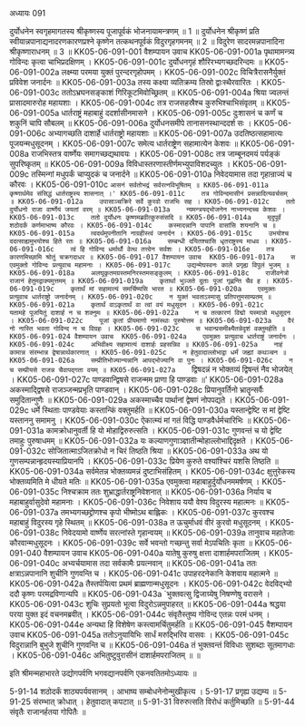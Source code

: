 अध्यायः 091

दुर्योधनेन स्वगृहमागतस्य श्रीकृष्णस्य पूजापूर्वकं भोजनायामन्त्रणम् ॥ 1 ॥ दुर्योधनेन श्रीकृष्णं प्रति स्वीयान्नपानाद्यनादरणकारणप्रश्ने कृष्णेन तत्कथनपूर्वकं विदुरगृहगमनम् ॥ 2 ॥ विदुरेण सादरमन्नपानादिना श्रीकृष्णाराधनम् ॥ 3 ॥
KK05-06-091-001	वैशम्पायन उवाच 
KK05-06-091-001a	पृथामामन्त्र्य गोविन्दः कृत्वा चाभिप्रदक्षिणम् ।
KK05-06-091-001c	दुर्योधनगृहं शौरिरभ्यगच्छदरिन्दमः ॥
KK05-06-091-002a	लक्ष्म्या परमया युक्तं पुरन्दरगृहोपमम् ।
KK05-06-091-002c	विचित्रैरासनैर्युक्तं प्रविवेश जनार्दनः ॥
KK05-06-091-003a	तस्य कक्ष्या व्यतिक्रम्य तिस्रो द्वाःस्थैरवारितः ।
KK05-06-091-003c	ततोऽभ्रघनसङ्काशं गिरिकूटमिवोच्छ्रितम् ॥
KK05-06-091-004a	श्रिया ज्वलन्तं प्रासादमारुरोह महायशाः ।
KK05-06-091-004c	तत्र राजसहस्रैश्च कुरुभिश्चाभिसंवृतम् ॥
KK05-06-091-005a	धार्तराष्ट्रं महाबाहुं ददर्शासीनमासने ।
KK05-06-091-005c	दुःशासनं च कर्णं च शकुनिं चापि सौबलम् ॥
KK05-06-091-006a	दुर्योधनसमीपे तानासनस्थान्ददर्श सः ।
KK05-06-091-006c	अभ्यागच्छति दाशार्हे धार्तराष्ट्रो महायशाः ॥
KK05-06-091-007a	उदतिष्ठत्सहामात्यः पूजयन्मधुसूदनम् ।
KK05-06-091-007c	समेत्य धार्तराष्ट्रेण सहामात्येन केशवः ॥
KK05-06-091-008a	राजभिस्तत्र वार्ष्णेयः समागच्छद्यथावयः ।
KK05-06-091-008c	तत्र जाम्बूनदमयं पर्यङ्कं सुपरिष्कृतम् ॥
KK05-06-091-009a	विविधास्तरणास्तीर्णमभ्युपाविशदच्युतः ।
KK05-06-091-009c	तस्मिन्गां मधुपर्कं चाप्युदकं च जनार्दने ॥
KK05-06-091-010a	निवेदयामास तदा गृहान्राज्यं च कौरवः । 
KK05-06-091-010c	`आसनं सर्वतोभद्रं सर्वरत्नविभूषितम् ॥
KK05-06-091-011a	कृष्णार्थमेव संसिद्धं धार्तराष्ट्रस्य शासनात् ।'
KK05-06-091-011c	तत्र गोविन्दमासीनं प्रसन्नादित्यवर्चसम् ॥
KK05-06-091-012a	उपासाञ्चक्रिरे सर्वे कुरवो राजभिः सह ।
KK05-06-091-012c	ततो दुर्योधनो राजा वार्ष्णेयं जयतां वरम् ॥
KK05-06-091-013a	न्यमन्त्रयद्भोजनेन नाभ्यनन्दच्च केशवः ।
KK05-06-091-013c	ततो दुर्योधनः कृष्णमब्रवीत्कुरुसंसदि ॥
KK05-06-091-014a	मृदुपूर्वं शठोदर्कं कर्णमाभाष्य कौरवः ।
KK05-06-091-014c	कस्मादन्नानि पापानि वासांसि शयनानि च ॥
KK05-06-091-015a	त्वदर्थमुपनीतानि नाग्रहीस्त्वं जनार्दन ।
KK05-06-091-015c	उभयोश्च ददत्साह्यमुभयोश्च हिते रतः ॥
KK05-06-091-016a	सम्बन्धी दयितश्चासि धृतराष्ट्रस्य माधव ।
KK05-06-091-016c	त्वं हि गोविन्द धर्मार्थौ वेत्थ तत्त्वेन सर्वशः ।
KK05-06-091-016e	तत्र कारणमिच्छामि श्रोतुं चक्रगदाधर ॥
KK05-06-091-017	वैशम्पायन उवाच 
KK05-06-091-017a	स एवमुक्तो गोविन्दः प्रत्युवाच महामनाः ।
KK05-06-091-017c	उद्यन्मेघस्वनः काले प्रगृह्य विपुलं भुजम् ॥
KK05-06-091-018a	अलघूकृतमग्रस्तमनिरस्तमसङ्कुलम् ।
KK05-06-091-018c	राजीवनेत्रो राजानं हेतुमद्वाक्यमुत्तमम् ॥
KK05-06-091-019a	कृतार्था भुञ्जते दूताः पूजां गृह्णन्ति चैव ह ।
KK05-06-091-019c	कृतार्थं मां सहामात्यं समर्चिष्यसि भारत ॥
KK05-06-091-020a	एवमुक्तः प्रत्युवाच धार्तराष्ट्रो जनार्दनम् ।
KK05-06-091-020c	न युक्तं भवताऽस्मासु प्रतिपत्तुमसाम्प्रतम् ॥
KK05-06-091-021a	कृतार्थं वाऽकृतार्थं वा त्वां वयं मधुसूदन ।
KK05-06-091-021c	यतामहे पूजयितुं दाशार्ह न च शक्नुमः ॥
KK05-06-091-022a	न च तत्कारणं विद्मो यस्मान्नो मधुसूदन ।
KK05-06-091-022c	पूजां कृतां प्रीयमाणो नामंस्थाः पुरुषोत्तम ॥
KK05-06-091-023a	वैरं नो नास्ति भवता गोविन्द न च विग्रहः ।
KK05-06-091-023c	स भवान्प्रसमीक्ष्यैतन्नेदृशं वक्तुमर्हति ॥
KK05-06-091-024	वैशम्पायन उवाच 
KK05-06-091-024a	एवमुक्तः प्रत्युवाच धार्तराष्ट्रं जनार्दनः ।
KK05-06-091-024c	अभिवीक्ष्य सहामात्यं दाशार्हः प्रहसन्निव ॥
KK05-06-091-025a	नाहं कामान्न संरम्भान्न द्वेषान्नार्थकारणात् ।
KK05-06-091-025c	न हेतुवादाल्लोभाद्वा धर्मं जह्यां कथञ्चन ॥
KK05-06-091-026a	सम्प्रीतिभोज्यान्यन्नानि आपद्भोज्यानि वा पुनः ।
KK05-06-091-026c	न च सम्प्रीयसे राजन्न चैवापद्गता वयम् ॥
KK05-06-091-027a	`द्विषदन्नं न भोक्तव्यं द्विषन्तं नैव भोजयेत् ।
KK05-06-091-027c	पाण्डवान्द्विषसे राजन्मम प्राणा हि पाण्डवाः ॥'
KK05-06-091-028a	अकस्माद्द्विषसे राजञ्जन्मप्रभृति पाण्डवान् ।
KK05-06-091-028c	प्रियानुवर्तिनो भ्रातॄन्सर्वैः समुदितान्गुणैः ॥
KK05-06-091-029a	अकस्माच्चैव पार्थानां द्वेषणं नोपपद्यते ।
KK05-06-091-029c	धर्मे स्थिताः पाण्डवेयाः कस्तान्किं वक्तुमर्हति ॥
KK05-06-091-030a	यस्तान्द्वेष्टि स मां द्वेष्टि यस्ताननु समामनु ।
KK05-06-091-030c	ऐकात्म्यं मां गतं विद्धि पाण्डवैर्धर्मचारिभिः ॥
KK05-06-091-031a	कामक्रोधानुवर्ती हि यो मोहाद्विरुरुत्सति ।
KK05-06-091-031c	गुणवन्तं च यो द्वेष्टि तमाहुः पुरुषाधमम् ॥
KK05-06-091-032a	यः कल्याणगुणाञ्ज्ञातीन्मोहाल्लोभाद्दिदृक्षते ।
KK05-06-091-032c	सोजितात्माऽजितक्रोधो न चिरं तिष्ठति श्रिया ॥
KK05-06-091-033a	अथ यो गुणसम्पन्नान्हृदयस्याप्रियानपि ।
KK05-06-091-033c	प्रियेण कुरुते वश्यांश्चिरं यशसि तिष्ठति ॥
KK05-06-091-034a	सर्वमेतन्न भोक्तव्यमन्नं दुष्टाभिसंहितम् ।
KK05-06-091-034c	क्षुत्तुरेकस्य भोक्तव्यमिति मे धीयते मतिः ॥
KK05-06-091-035a	एवमुक्त्वा महाबाहुर्दुर्योधनममर्षणम् ।
KK05-06-091-035c	निश्चक्राम ततः शुभ्राद्धार्तराष्ट्रनिवेशनात् ॥
KK05-06-091-036a	निर्याय च महाबाहुर्वासुदेवो महामनाः ।
KK05-06-091-036c	निवेशाय ययौ वेश्य विदुरस्य महात्मनः ॥
KK05-06-091-037a	तमभ्यगच्छद्द्रोणश्च कृपो भीष्मोऽथ बाह्लिकः ।
KK05-06-091-037c	कुरवश्च महाबाहुं विदुरस्य गृहे स्थितम् ॥
KK05-06-091-038a	त ऊचुर्माधवं वीरं कुरवो मधुसूदनम् ।
KK05-06-091-038c	निवेदयामो वार्ष्णेय सरत्नांस्ते गृहान्वयम् ॥
KK05-06-091-039a	तानुवाच महातेजाः कौरवान्मधुसूदनः ।
KK05-06-091-039c	सर्वे भवन्तो गच्छन्तु सर्वा मेऽपचितिः कृता ॥
KK05-06-091-040	वैशम्पायन उवाच 
KK05-06-091-040a	यातेषु कुरुषु क्षत्ता दाशार्हमपराजितम् ।
KK05-06-091-040c	अभ्यर्चयामास तदा सर्वकामैः प्रयत्नवान् ॥
KK05-06-091-041a	ततः क्षत्राऽन्नपानानि शुचीनि गुणवन्ति च ।
KK05-06-091-041c	उपाहरदनेकानि केशवाय महात्मने ॥
KK05-06-091-042a	तैस्तर्पयित्वा प्रथमं ब्राह्मणान्मधुसूदनः ।
KK05-06-091-042c	वेदविद्भ्यो ददौ कृष्णः परमद्रविणान्यपि ॥
KK05-06-091-043a	`भुक्तवत्सु द्विजाग्र्येषु निषण्णेषु वरासने ।
KK05-06-091-043c	शुचिः सुप्रयतो भूत्वा विदुरोऽन्नमुपाहरत् ॥
KK05-06-091-044a	श्रद्धया परया युक्त इदं वचनमब्रवीत् ।
KK05-06-091-044c	संवृतैस्तुष्य गोविन्द एतन्नः परमं धनम् ।
KK05-06-091-044e	अन्यथा हि विशेषेण कस्त्वामर्चितुमर्हति ॥
KK05-06-091-045	वैशम्पायन उवाच 
KK05-06-091-045a	ततोऽनुयायिभिः सार्धं मरुद्भिरिव वासवः ।
KK05-06-091-045c	विदुरान्नानि बुभुजे शुचीनि गुणवन्ति च ॥
KK05-06-091-046a	तं भुक्तवन्तं विविधाः सुशब्दाः सूतमागधाः ।
KK05-06-091-046c	अभितुष्टुवुरासीनं दाशार्हमपराजितम् ॥ ॥

इति श्रीमन्महाभारते उद्योगपर्वणि भगवद्यानपर्वणि एकनवतितमोऽध्यायः ॥

5-91-14 शठोदर्कं शाठ्यपर्यवसानम् । आभाष्य सम्बोधनेनोन्मुखीकृत्य । 5-91-17 प्रगृह्य उद्यम्य ॥ 5-91-25 संरम्भात् क्रोधात् । हेतुवादात् कपटात् ॥ 5-91-31 विरुरुत्सति विरोधं कर्तुमिच्छति ॥ 5-91-44 संवृतैः राजानर्हतया गोपितैः ॥
